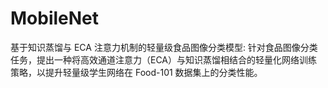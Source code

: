 # MobileNet
基于知识蒸馏与 ECA 注意力机制的轻量级食品图像分类模型: 针对食品图像分类任务，提出一种将高效通道注意力（ECA）与知识蒸馏相结合的轻量化网络训练策略，以提升轻量级学生网络在 Food-101 数据集上的分类性能。

